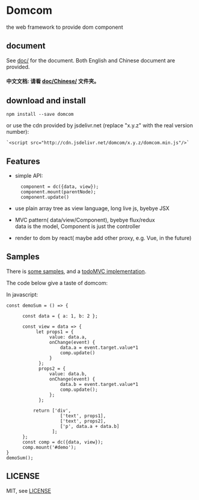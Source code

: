 # Domcom
  the web framework to provide dom component

## document

  See [doc/](https://github.com/taijiweb/domcom/tree/master/doc) for the document. Both English and Chinese document are provided.

#### 中文文档: **请看 [doc/Chinese/](https://github.com/taijiweb/domcom/tree/master/doc/Chinese) 文件夹。**

## download and install

    npm install --save domcom

  or use the cdn provided by jsdelivr.net (replace "x.y.z" with the real version number):

    `<script src="http://cdn.jsdelivr.net/domcom/x.y.z/domcom.min.js"/>`

## Features
* simple API:  

        component = dc({data, view});
        component.mount(parentNode);
        component.update()  

* use plain array tree as view language, long live js, byebye JSX

* MVC pattern( data/view/Component), byebye flux/redux  
  data is the model, Component is just the controller
 
* render to dom by react( maybe  add other proxy, e.g. Vue, in the future)

## Samples
There is [some  samples](https://github.com/taijiweb/domcom/tree/master/demo), and a [todoMVC implementation](https://github.com/taijiweb/domcom/tree/master/demo/js/todomvc.js).

The code below give a taste of domcom:

In javascript:

    const demoSum = () => {
    
          const data = { a: 1, b: 2 };

          const view = data => {
               let props1 = {
                    value: data.a,
                    onChange(event) {
                        data.a = event.target.value*1
                        comp.update()
                    }
                };
                props2 = {
                    value: data.b,
                    onChange(event) {
                        data.b = event.target.value*1
                        comp.update();
                    };
                };

              return ['div',
                        ['text', props1],
                        ['text', props2],
                        ['p', data.a + data.b]
                     ];
          };
          const comp = dc({data, view});
          comp.mount('#demo');
    }   ​
    demoSum();
    
## LICENSE
MIT, see [LICENSE](https://github.com/taijiweb/domcom/blob/master/LICENSE)
